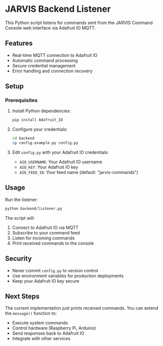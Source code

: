 # JARVIS Backend Listener

This Python script listens for commands sent from the JARVIS Command Console web interface via Adafruit IO MQTT.

## Features

- Real-time MQTT connection to Adafruit IO
- Automatic command processing
- Secure credential management
- Error handling and connection recovery

## Setup

### Prerequisites

1. Install Python dependencies:
   ```bash
   pip install Adafruit_IO
   ```

2. Configure your credentials:
   ```bash
   cd backend
   cp config.example.py config.py
   ```

3. Edit `config.py` with your Adafruit IO credentials:
   - `AIO_USERNAME`: Your Adafruit IO username
   - `AIO_KEY`: Your Adafruit IO key
   - `AIO_FEED_ID`: Your feed name (default: "jarvis-commands")

## Usage

Run the listener:
```bash
python backend/listener.py
```

The script will:
1. Connect to Adafruit IO via MQTT
2. Subscribe to your command feed
3. Listen for incoming commands
4. Print received commands to the console

## Security

- Never commit `config.py` to version control
- Use environment variables for production deployments
- Keep your Adafruit IO key secure

## Next Steps

The current implementation just prints received commands. You can extend the `message()` function to:
- Execute system commands
- Control hardware (Raspberry Pi, Arduino)
- Send responses back to Adafruit IO
- Integrate with other services
